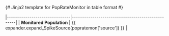 {# Jinja2 template for PopRateMonitor in table format #}

|-------------------------------|--------------------------------------------------|
| **Monitored Population**      | {{ expander.expand_SpikeSource(popratemon['source']) }} |
